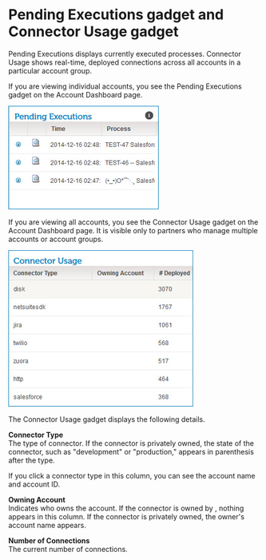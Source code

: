 # Pending Executions gadget and Connector Usage gadget 

<head>
  <meta name="guidename" content="Integration"/>
  <meta name="context" content="GUID-63f12904-16c9-4caa-9c93-6207c0c7b201"/>
</head>


Pending Executions displays currently executed processes. Connector Usage shows real-time, deployed connections across all accounts in a particular account group.

If you are viewing individual accounts, you see the Pending Executions gadget on the Account Dashboard page.

![Pending Executions gadget](../Images/dashboard-ga-pending-executions.jpg)

If you are viewing all accounts, you see the Connector Usage gadget on the Account Dashboard page. It is visible only to partners who manage multiple accounts or account groups.

![Connector Usage gadget](../Images/dashboard-ga-connector-usage.jpg)

The Connector Usage gadget displays the following details.

**Connector Type**  
The type of connector. If the connector is privately owned, the state of the connector, such as "development" or "production," appears in parenthesis after the type.

If you click a connector type in this column, you can see the account name and account ID.

**Owning Account**  
Indicates who owns the account. If the connector is owned by , nothing appears in this column. If the connector is privately owned, the owner's account name appears.

**Number of Connections**  
The current number of connections.